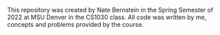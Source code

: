 This repository was created by Nate Bernstein in the Spring Semester of 2022 at MSU Denver in the CS1030 class. All code was written by me, concepts and problems provided by the course.
